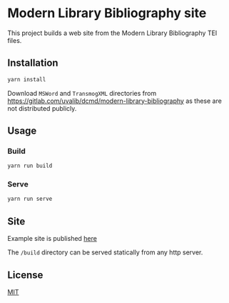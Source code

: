 # Modern Library Bibliography site

This project builds a web site from the Modern Library Bibliography TEI files.

## Installation

```bash
yarn install
```

Download `MSWord` and  `TransmogXML` directories from https://gitlab.com/uvalib/dcmd/modern-library-bibliography as these are not distributed publicly.

## Usage

### Build
```bash
yarn run build
```

### Serve
```bash
yarn run serve
```

## Site
Example site is published [here](http://uvalib.github.io/modern-library-bibliography-tools/)

The `/build` directory can be served statically from any http server.

## License
[MIT](https://choosealicense.com/licenses/mit/)